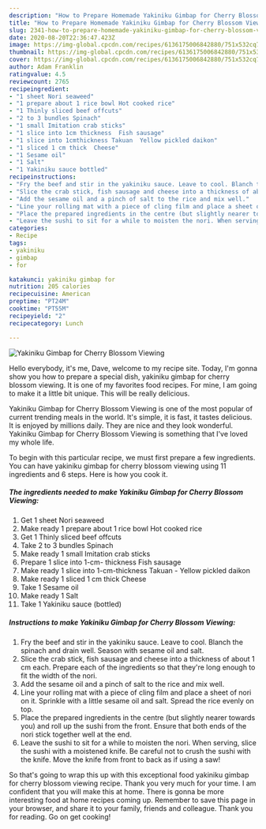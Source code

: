 ```yaml
---
description: "How to Prepare Homemade Yakiniku Gimbap for Cherry Blossom Viewing"
title: "How to Prepare Homemade Yakiniku Gimbap for Cherry Blossom Viewing"
slug: 2341-how-to-prepare-homemade-yakiniku-gimbap-for-cherry-blossom-viewing
date: 2020-08-20T22:36:47.423Z
image: https://img-global.cpcdn.com/recipes/6136175006842880/751x532cq70/yakiniku-gimbap-for-cherry-blossom-viewing-recipe-main-photo.jpg
thumbnail: https://img-global.cpcdn.com/recipes/6136175006842880/751x532cq70/yakiniku-gimbap-for-cherry-blossom-viewing-recipe-main-photo.jpg
cover: https://img-global.cpcdn.com/recipes/6136175006842880/751x532cq70/yakiniku-gimbap-for-cherry-blossom-viewing-recipe-main-photo.jpg
author: Adam Franklin
ratingvalue: 4.5
reviewcount: 2765
recipeingredient:
- "1 sheet Nori seaweed"
- "1 prepare about 1 rice bowl Hot cooked rice"
- "1 Thinly sliced beef offcuts"
- "2 to 3 bundles Spinach"
- "1 small Imitation crab sticks"
- "1 slice into 1cm thickness  Fish sausage"
- "1 slice into 1cmthickness Takuan  Yellow pickled daikon"
- "1 sliced 1 cm thick  Cheese"
- "1 Sesame oil"
- "1 Salt"
- "1 Yakiniku sauce bottled"
recipeinstructions:
- "Fry the beef and stir in the yakiniku sauce. Leave to cool. Blanch the spinach and drain well. Season with sesame oil and salt."
- "Slice the crab stick, fish sausage and cheese into a thickness of about 1 cm each. Prepare each of the ingredients so that they&#39;re long enough to fit the width of the nori."
- "Add the sesame oil and a pinch of salt to the rice and mix well."
- "Line your rolling mat with a piece of cling film and place a sheet of nori on it. Sprinkle with a little sesame oil and salt. Spread the rice evenly on top."
- "Place the prepared ingredients in the centre (but slightly nearer towards you) and roll up the sushi from the front. Ensure that both ends of the nori stick together well at the end."
- "Leave the sushi to sit for a while to moisten the nori. When serving, slice the sushi with a moistened knife. Be careful not to crush the sushi with the knife. Move the knife from front to back as if using a saw!"
categories:
- Recipe
tags:
- yakiniku
- gimbap
- for

katakunci: yakiniku gimbap for 
nutrition: 205 calories
recipecuisine: American
preptime: "PT24M"
cooktime: "PT55M"
recipeyield: "2"
recipecategory: Lunch

---
```



![Yakiniku Gimbap for Cherry Blossom Viewing](https://img-global.cpcdn.com/recipes/6136175006842880/751x532cq70/yakiniku-gimbap-for-cherry-blossom-viewing-recipe-main-photo.jpg)

Hello everybody, it's me, Dave, welcome to my recipe site. Today, I'm gonna show you how to prepare a special dish, yakiniku gimbap for cherry blossom viewing. It is one of my favorites food recipes. For mine, I am going to make it a little bit unique. This will be really delicious.



Yakiniku Gimbap for Cherry Blossom Viewing is one of the most popular of current trending meals in the world. It's simple, it is fast, it tastes delicious. It is enjoyed by millions daily. They are nice and they look wonderful. Yakiniku Gimbap for Cherry Blossom Viewing is something that I've loved my whole life.


To begin with this particular recipe, we must first prepare a few ingredients. You can have yakiniku gimbap for cherry blossom viewing using 11 ingredients and 6 steps. Here is how you cook it.

<!--inarticleads1-->

##### The ingredients needed to make Yakiniku Gimbap for Cherry Blossom Viewing:

1. Get 1 sheet Nori seaweed
1. Make ready 1 prepare about 1 rice bowl Hot cooked rice
1. Get 1 Thinly sliced beef offcuts
1. Take 2 to 3 bundles Spinach
1. Make ready 1 small Imitation crab sticks
1. Prepare 1 slice into 1-cm- thickness  Fish sausage
1. Make ready 1 slice into 1-cm-thickness Takuan - Yellow pickled daikon
1. Make ready 1 sliced 1 cm thick  Cheese
1. Take 1 Sesame oil
1. Make ready 1 Salt
1. Take 1 Yakiniku sauce (bottled)




<!--inarticleads2-->

##### Instructions to make Yakiniku Gimbap for Cherry Blossom Viewing:

1. Fry the beef and stir in the yakiniku sauce. Leave to cool. Blanch the spinach and drain well. Season with sesame oil and salt.
1. Slice the crab stick, fish sausage and cheese into a thickness of about 1 cm each. Prepare each of the ingredients so that they&#39;re long enough to fit the width of the nori.
1. Add the sesame oil and a pinch of salt to the rice and mix well.
1. Line your rolling mat with a piece of cling film and place a sheet of nori on it. Sprinkle with a little sesame oil and salt. Spread the rice evenly on top.
1. Place the prepared ingredients in the centre (but slightly nearer towards you) and roll up the sushi from the front. Ensure that both ends of the nori stick together well at the end.
1. Leave the sushi to sit for a while to moisten the nori. When serving, slice the sushi with a moistened knife. Be careful not to crush the sushi with the knife. Move the knife from front to back as if using a saw!




So that's going to wrap this up with this exceptional food yakiniku gimbap for cherry blossom viewing recipe. Thank you very much for your time. I am confident that you will make this at home. There is gonna be more interesting food at home recipes coming up. Remember to save this page in your browser, and share it to your family, friends and colleague. Thank you for reading. Go on get cooking!
